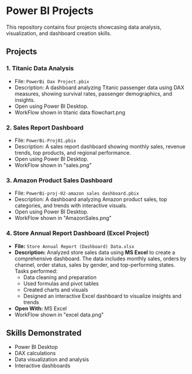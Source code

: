 # Power BI Projects 

This repository contains four projects showcasing data analysis, visualization, and dashboard creation skills.

## Projects

### 1. Titanic Data Analysis
- File: `PowerBi Dax Project.pbix`
- Description: A dashboard analyzing Titanic passenger data using DAX measures, showing survival rates, passenger demographics, and insights.
- Open using Power BI Desktop.
- WorkFlow shown in titanic data flowchart.png

### 2. Sales Report Dashboard
- File: `PowerBi-Proj01.pbix`
- Description: A sales report dashboard showing monthly sales, revenue trends, top products, and regional performance.
- Open using Power BI Desktop.
- WorkFlow shown in "sales.png"

### 3. Amazon Product Sales Dashboard
- File: `PowerBi-proj-02-amazon sales dashboard.pbix`
- Description: A dashboard analyzing Amazon product sales, top categories, and trends with interactive visuals.
- Open using Power BI Desktop.
- WorkFlow shown in "AmazonSales.png"

### 4. Store Annual Report Dashboard (Excel Project)
- **File:** `Store Annual Report (Dashboard) Data.xlsx`
- **Description:** Analyzed store sales data using **MS Excel** to create a comprehensive dashboard. The data includes monthly sales, orders by channel, order status, sales by gender, and top-performing states.  
  Tasks performed:
  - Data cleaning and preparation
  - Used formulas and pivot tables
  - Created charts and visuals
  - Designed an interactive Excel dashboard to visualize insights and trends
- **Open With:** MS Excel
- WorkFlow shown in "excel data.png"


## Skills Demonstrated
- Power BI Desktop
- DAX calculations
- Data visualization and analysis
- Interactive dashboards
